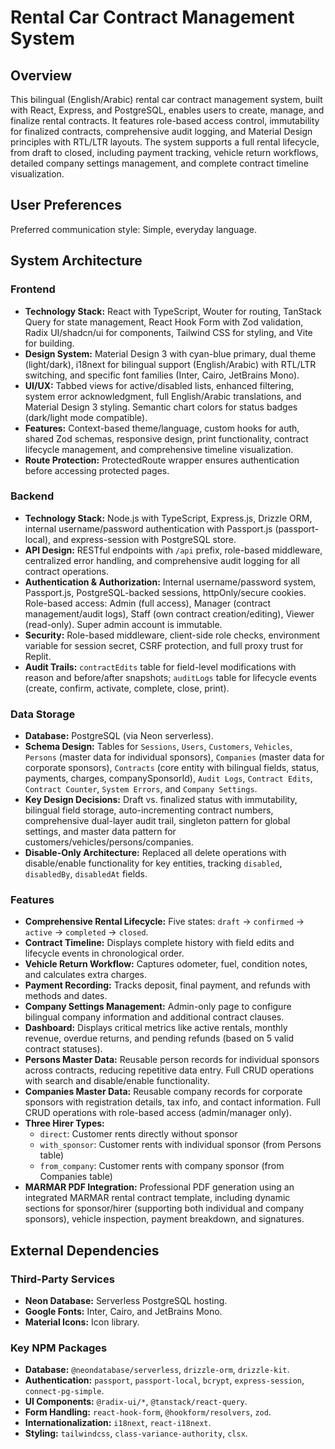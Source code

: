 # Rental Car Contract Management System

## Overview
This bilingual (English/Arabic) rental car contract management system, built with React, Express, and PostgreSQL, enables users to create, manage, and finalize rental contracts. It features role-based access control, immutability for finalized contracts, comprehensive audit logging, and Material Design principles with RTL/LTR layouts. The system supports a full rental lifecycle, from draft to closed, including payment tracking, vehicle return workflows, detailed company settings management, and complete contract timeline visualization.

## User Preferences
Preferred communication style: Simple, everyday language.

## System Architecture

### Frontend
- **Technology Stack:** React with TypeScript, Wouter for routing, TanStack Query for state management, React Hook Form with Zod validation, Radix UI/shadcn/ui for components, Tailwind CSS for styling, and Vite for building.
- **Design System:** Material Design 3 with cyan-blue primary, dual theme (light/dark), i18next for bilingual support (English/Arabic) with RTL/LTR switching, and specific font families (Inter, Cairo, JetBrains Mono).
- **UI/UX:** Tabbed views for active/disabled lists, enhanced filtering, system error acknowledgment, full English/Arabic translations, and Material Design 3 styling. Semantic chart colors for status badges (dark/light mode compatible).
- **Features:** Context-based theme/language, custom hooks for auth, shared Zod schemas, responsive design, print functionality, contract lifecycle management, and comprehensive timeline visualization.
- **Route Protection:** ProtectedRoute wrapper ensures authentication before accessing protected pages.

### Backend
- **Technology Stack:** Node.js with TypeScript, Express.js, Drizzle ORM, internal username/password authentication with Passport.js (passport-local), and express-session with PostgreSQL store.
- **API Design:** RESTful endpoints with `/api` prefix, role-based middleware, centralized error handling, and comprehensive audit logging for all contract operations.
- **Authentication & Authorization:** Internal username/password system, Passport.js, PostgreSQL-backed sessions, httpOnly/secure cookies. Role-based access: Admin (full access), Manager (contract management/audit logs), Staff (own contract creation/editing), Viewer (read-only). Super admin account is immutable.
- **Security:** Role-based middleware, client-side role checks, environment variable for session secret, CSRF protection, and full proxy trust for Replit.
- **Audit Trails:** `contractEdits` table for field-level modifications with reason and before/after snapshots; `auditLogs` table for lifecycle events (create, confirm, activate, complete, close, print).

### Data Storage
- **Database:** PostgreSQL (via Neon serverless).
- **Schema Design:** Tables for `Sessions`, `Users`, `Customers`, `Vehicles`, `Persons` (master data for individual sponsors), `Companies` (master data for corporate sponsors), `Contracts` (core entity with bilingual fields, status, payments, charges, companySponsorId), `Audit Logs`, `Contract Edits`, `Contract Counter`, `System Errors`, and `Company Settings`.
- **Key Design Decisions:** Draft vs. finalized status with immutability, bilingual field storage, auto-incrementing contract numbers, comprehensive dual-layer audit trail, singleton pattern for global settings, and master data pattern for customers/vehicles/persons/companies.
- **Disable-Only Architecture:** Replaced all delete operations with disable/enable functionality for key entities, tracking `disabled`, `disabledBy`, `disabledAt` fields.

### Features
- **Comprehensive Rental Lifecycle:** Five states: `draft` → `confirmed` → `active` → `completed` → `closed`.
- **Contract Timeline:** Displays complete history with field edits and lifecycle events in chronological order.
- **Vehicle Return Workflow:** Captures odometer, fuel, condition notes, and calculates extra charges.
- **Payment Recording:** Tracks deposit, final payment, and refunds with methods and dates.
- **Company Settings Management:** Admin-only page to configure bilingual company information and additional contract clauses.
- **Dashboard:** Displays critical metrics like active rentals, monthly revenue, overdue returns, and pending refunds (based on 5 valid contract statuses).
- **Persons Master Data:** Reusable person records for individual sponsors across contracts, reducing repetitive data entry. Full CRUD operations with search and disable/enable functionality.
- **Companies Master Data:** Reusable company records for corporate sponsors with registration details, tax info, and contact information. Full CRUD operations with role-based access (admin/manager only).
- **Three Hirer Types:** 
  - `direct`: Customer rents directly without sponsor
  - `with_sponsor`: Customer rents with individual sponsor (from Persons table)
  - `from_company`: Customer rents with company sponsor (from Companies table)
- **MARMAR PDF Integration:** Professional PDF generation using an integrated MARMAR rental contract template, including dynamic sections for sponsor/hirer (supporting both individual and company sponsors), vehicle inspection, payment breakdown, and signatures.

## External Dependencies

### Third-Party Services
- **Neon Database:** Serverless PostgreSQL hosting.
- **Google Fonts:** Inter, Cairo, and JetBrains Mono.
- **Material Icons:** Icon library.

### Key NPM Packages
- **Database:** `@neondatabase/serverless`, `drizzle-orm`, `drizzle-kit`.
- **Authentication:** `passport`, `passport-local`, `bcrypt`, `express-session`, `connect-pg-simple`.
- **UI Components:** `@radix-ui/*`, `@tanstack/react-query`.
- **Form Handling:** `react-hook-form`, `@hookform/resolvers`, `zod`.
- **Internationalization:** `i18next`, `react-i18next`.
- **Styling:** `tailwindcss`, `class-variance-authority`, `clsx`.